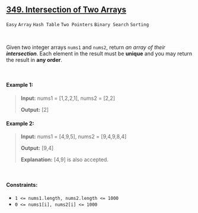 ## [349. Intersection of Two Arrays](https://leetcode.com/problems/intersection-of-two-arrays/)

<code>Easy</code> <code>Array</code> <code>Hash Table</code> <code>Two Pointers</code> <code>Binary Search</code> <code>Sorting</code>

<br>

Given two integer arrays <code>nums1</code> and <code>nums2</code>, return *an array of their __intersection__*. Each element in the result must be __unique__ and you may return the result in __any order__.

<br>

#### Example 1:

> __Input:__ nums1 = [1,2,2,1], nums2 = [2,2]
> 
> __Output:__ [2]  

#### Example 2:

> __Input:__ nums1 = [4,9,5], nums2 = [9,4,9,8,4]
> 
> __Output:__ [9,4]
>   
> __Explanation:__ [4,9] is also accepted.  

<br>

#### Constraints:

- <code>1 <= nums1.length, nums2.length <= 1000</code>
- <code>0 <= nums1[i], nums2[i] <= 1000</code>
